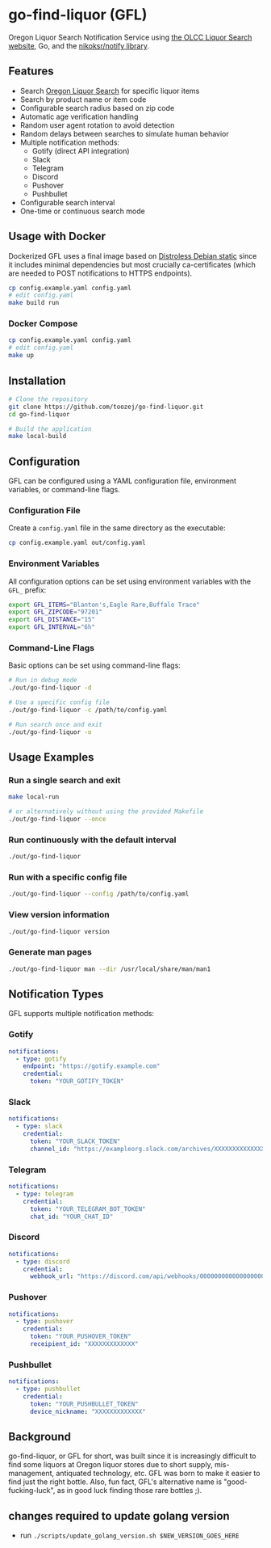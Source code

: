 # go-find-liquor (GFL)

Oregon Liquor Search Notification Service using [the OLCC Liquor Search website](http://www.oregonliquorsearch.com/), Go, and the [nikoksr/notify library](https://github.com/nikoksr/notify).

## Features

- Search [Oregon Liquor Search](http://www.oregonliquorsearch.com/) for specific liquor items
- Search by product name or item code
- Configurable search radius based on zip code
- Automatic age verification handling
- Random user agent rotation to avoid detection
- Random delays between searches to simulate human behavior
- Multiple notification methods:
  - Gotify (direct API integration)
  - Slack
  - Telegram
  - Discord
  - Pushover
  - Pushbullet
- Configurable search interval
- One-time or continuous search mode

## Usage with Docker

Dockerized GFL uses a final image based on [Distroless Debian static](https://github.com/GoogleContainerTools/distroless) since it includes minimal dependencies but most crucially ca-certificates (which are needed to POST notifications to HTTPS endpoints).

```bash
cp config.example.yaml config.yaml
# edit config.yaml
make build run
```

### Docker Compose

```bash
cp config.example.yaml config.yaml
# edit config.yaml
make up
```

## Installation

```bash
# Clone the repository
git clone https://github.com/toozej/go-find-liquor.git
cd go-find-liquor

# Build the application
make local-build
```

## Configuration

GFL can be configured using a YAML configuration file, environment variables, or command-line flags.

### Configuration File

Create a `config.yaml` file in the same directory as the executable:

```bash
cp config.example.yaml out/config.yaml
```

### Environment Variables

All configuration options can be set using environment variables with the `GFL_` prefix:

```bash
export GFL_ITEMS="Blanton's,Eagle Rare,Buffalo Trace"
export GFL_ZIPCODE="97201"
export GFL_DISTANCE="15"
export GFL_INTERVAL="6h"
```

### Command-Line Flags

Basic options can be set using command-line flags:

```bash
# Run in debug mode
./out/go-find-liquor -d

# Use a specific config file
./out/go-find-liquor -c /path/to/config.yaml

# Run search once and exit
./out/go-find-liquor -o
```

## Usage Examples

### Run a single search and exit

```bash
make local-run

# or alternatively without using the provided Makefile
./out/go-find-liquor --once
```

### Run continuously with the default interval

```bash
./out/go-find-liquor
```

### Run with a specific config file

```bash
./out/go-find-liquor --config /path/to/config.yaml
```

### View version information

```bash
./out/go-find-liquor version
```

### Generate man pages

```bash
./out/go-find-liquor man --dir /usr/local/share/man/man1
```

## Notification Types

GFL supports multiple notification methods:

### Gotify

```yaml
notifications:
  - type: gotify
    endpoint: "https://gotify.example.com"
    credential:
      token: "YOUR_GOTIFY_TOKEN"
```

### Slack

```yaml
notifications:
  - type: slack
    credential:
      token: "YOUR_SLACK_TOKEN"
      channel_id: "https://exampleorg.slack.com/archives/XXXXXXXXXXXXXXXXXXXXXXXX"
```

### Telegram

```yaml
notifications:
  - type: telegram
    credential:
      token: "YOUR_TELEGRAM_BOT_TOKEN"
      chat_id: "YOUR_CHAT_ID"
```

### Discord

```yaml
notifications:
  - type: discord
    credential:
      webhook_url: "https://discord.com/api/webhooks/000000000000000000/XXXXXXXXXXXXXXXXXXXXX"
```

### Pushover

```yaml
notifications:
  - type: pushover
    credential:
      token: "YOUR_PUSHOVER_TOKEN"
      receipient_id: "XXXXXXXXXXXXX"
```

### Pushbullet

```yaml
notifications:
  - type: pushbullet
    credential:
      token: "YOUR_PUSHBULLET_TOKEN"
      device_nickname: "XXXXXXXXXXXXX"
```

## Background

go-find-liquor, or GFL for short, was built since it is increasingly difficult to find some liquors at Oregon liquor stores due to short supply, mis-management, antiquated technology, etc. GFL was born to make it easier to find just the right bottle. Also, fun fact, GFL's alternative name is "good-fucking-luck", as in good luck finding those rare bottles ;).

## changes required to update golang version
- run `./scripts/update_golang_version.sh $NEW_VERSION_GOES_HERE`
